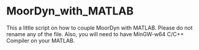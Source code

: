 # MoorDyn_with_MATLAB
This a little script on how to couple MoorDyn with MATLAB. Please do not rename any of the file. Also, you will need to have MinGW-w64 C/C++ Compiler on your MATLAB.
